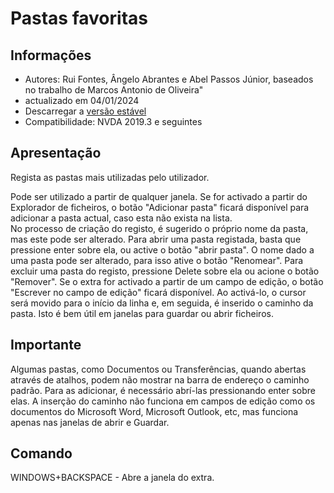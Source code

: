 # Pastas favoritas


## Informações
* Autores: Rui Fontes, Ângelo Abrantes e Abel Passos Júnior, baseados no trabalho de Marcos Antonio de Oliveira"
* actualizado em 04/01/2024
* Descarregar a [versão estável][1]
* Compatibilidade: NVDA 2019.3 e seguintes


## Apresentação
Regista as pastas mais utilizadas pelo utilizador. 

Pode ser utilizado a partir de qualquer janela. 
Se for activado a partir do Explorador de ficheiros, o botão "Adicionar pasta" ficará disponível para adicionar a pasta actual, caso esta não exista na lista.  
No processo de criação do registo, é sugerido o próprio nome da pasta, mas este pode ser alterado. 
Para abrir uma pasta registada, basta que pressione enter sobre ela, ou active o botão "abrir pasta". 
O nome dado a uma pasta pode ser alterado, para isso ative o botão "Renomear". 
Para excluir uma pasta do registo, pressione Delete sobre ela ou acione o botão "Remover". 
Se o extra for activado a partir de um campo de edição, o botão "Escrever no campo de edição" ficará disponível.
Ao activá-lo, o cursor será movido para o início da linha e, em seguida, é inserido o caminho da pasta.
Isto é bem útil em janelas para guardar ou abrir ficheiros.


## Importante
 Algumas pastas, como Documentos ou Transferências, quando abertas através de atalhos, podem não mostrar na barra de endereço o caminho padrão.
Para as adicionar, é necessário abrí-las pressionando  enter sobre elas. 
A inserção do caminho não funciona em campos de edição como os documentos do Microsoft Word, Microsoft Outlook, etc, mas funciona apenas nas janelas de abrir e Guardar.


## Comando
WINDOWS+BACKSPACE - Abre a janela do extra.

[1]: https://github.com/ruifontes/favoriteFolders/releases/download/2024.01.04/favoriteFolders-2024.01.04.nvda-addon
